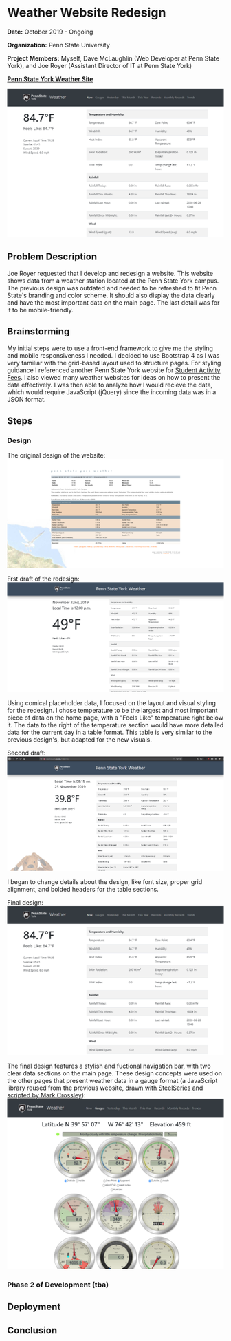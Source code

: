 # Weather Website Redesign
**Date:**  October 2019 - Ongoing

**Organization:** Penn State University

**Project Members:** Myself, Dave McLaughlin (Web Developer at Penn State York), and Joe Royer (Assistant Director of IT at Penn State York)

**[Penn State York Weather Site](http://weather.york.psu.edu/)**

![](https://github.com/alexkoontz/weather-site-redesign/blob/master/rdme_src/weather_screenshot_1.png)


## Problem Description
Joe Royer requested that I develop and redesign a website.  This website shows data from a weather station located at the Penn State York campus.  The previous design was outdated and needed to be refreshed to fit Penn State's branding and color scheme.  It should also display the data clearly and have the most important data on the main page.  The last detail was for it to be mobile-friendly.  
## Brainstorming
My initial steps were to use a front-end framework to give me the styling and mobile responsiveness I needed.  I decided to use Bootstrap 4 as I was very familiar with the grid-based layout used to structure pages.  For styling guidance I referenced another Penn State York website for [Student Activity Fees](http://saf.york.psu.edu/).  I also viewed many weather websites for ideas on how to present the data effectively. I was then able to analyze how I would recieve the data, which would require JavaScript (jQuery) since the incoming data was in a JSON format.
## Steps

### Design
The original design of the website:
![](https://github.com/alexkoontz/weather-site-redesign/blob/master/rdme_src/screengrab_1_main_page.PNG)

Frst draft of the redesign:
![](https://github.com/alexkoontz/weather-site-redesign/blob/master/rdme_src/draft_1.PNG)

Using comical placeholder data, I focused on the layout and visual styling for the redesign.  I chose temperature to be the largest and most important piece of data on the home page, with a "Feels Like" temperature right below it.  The data to the right of the temperature section would have more detailed data for the current day in a table format.  This table is very similar to the previous design's, but adapted for the new visuals.  

Second draft:
![](https://github.com/alexkoontz/weather-site-redesign/blob/master/rdme_src/draft_3.PNG)

I began to change details about the design, like font size, proper grid alignment, and bolded headers for the table sections.

Final design:
![](https://github.com/alexkoontz/weather-site-redesign/blob/master/rdme_src/weather_screenshot_1.png)

The final design features a stylish and fuctional navigation bar, with two clear data sections on the main page.  These design concepts were used on the other pages that present weather data in a gauge format (a JavaScript library reused from the previous website, [drawn with SteelSeries and scripted by Mark Crossley](https://cumuluswiki.org/a/SteelSeries_Gauges)):
![](https://github.com/alexkoontz/weather-site-redesign/blob/master/rdme_src/weather_gauges_redesign.png)


### Phase 2 of Development (tba)

## Deployment

## Conclusion

